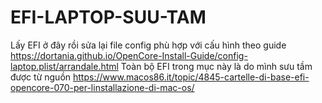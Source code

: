 # EFI-LAPTOP-SUU-TAM
Lấy EFI ở đây rồi sửa lại file config phù hợp với cấu hình theo guide  https://dortania.github.io/OpenCore-Install-Guide/config-laptop.plist/arrandale.html
Toàn bộ EFI trong mục này là do mình sưu tầm được từ nguồn https://www.macos86.it/topic/4845-cartelle-di-base-efi-opencore-070-per-linstallazione-di-mac-os/ 


